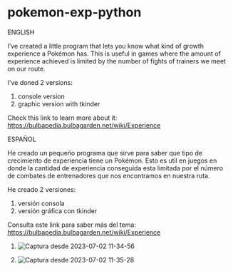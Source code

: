 # pokemon-exp-python

ENGLISH

I’ve created a little program that lets you know what kind of growth experience a Pokémon has.
This is useful in games where the amount of experience achieved is limited by the number of fights
of trainers we meet on our route.

I've doned 2 versions:

1. console version
2. graphic version with tkinder

Check this link to learn more about it: https://bulbapedia.bulbagarden.net/wiki/Experience


ESPAÑOL

He creado un pequeño programa que sirve para saber que tipo de crecimiento de experiencia tiene un Pokémon.
Esto es util en juegos en donde la cantidad de experiencia conseguida esta limitada por el número de combates
de entrenadores que nos encontramos en nuestra ruta.

He creado 2 versiones:

1. versión consola
2. versión gráfica con tkinder

Consulta este link para saber más del tema: https://bulbapedia.bulbagarden.net/wiki/Experience


1. ![Captura desde 2023-07-02 11-34-56](https://github.com/enriqueseor/pokemon-exp-python/assets/101838134/3c9546a6-0704-4f51-b25e-a2351b0d8480)

2. ![Captura desde 2023-07-02 11-35-28](https://github.com/enriqueseor/pokemon-exp-python/assets/101838134/29081cf1-d3e7-4abf-b31d-6929c1b33a4e)

